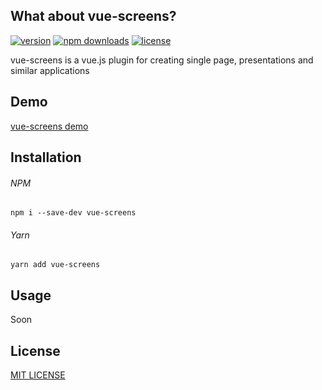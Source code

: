 ## What about vue-screens?
[![version](https://img.shields.io/npm/v/vue-screens.svg?style=flat-square)](https://www.npmjs.com/package/vue-screens)
[![npm downloads](https://img.shields.io/npm/dt/vue-screens.svg?style=flat-square)](https://www.npmjs.com/package/vue-screens)
[![license](https://img.shields.io/github/license/vyushin/vue-screens.svg?style=flat-square)](https://github.com/vyushin/vue-screens/blob/master/LICENSE)

vue-screens is a vue.js plugin for creating single page, presentations and similar applications

## Demo
[vue-screens demo](https://vyushin.github.io/vue-screens/)

## Installation

###### NPM
`npm i --save-dev vue-screens`

###### Yarn
`yarn add vue-screens`

## Usage
Soon

## License
[MIT LICENSE](https://github.com/vyushin/vue-screens/blob/master/LICENSE)
